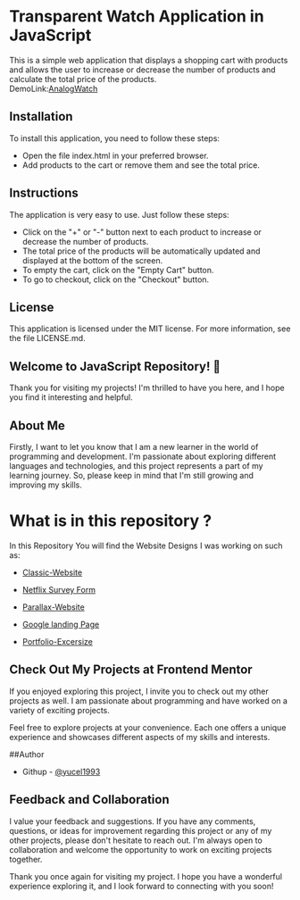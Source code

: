 # Transparent Watch Application in JavaScript

This is a simple web application that displays a shopping cart with products and allows the user to increase or decrease the number of products and calculate the total price of the products.
<br>
DemoLink:[AnalogWatch](https://yucel1993.github.io/Java-Script/ClockWatch/index.html)
## Installation

To install this application, you need to follow these steps:

- Open the file index.html in your preferred browser.
- Add products to the cart or remove them and see the total price.

## Instructions

The application is very easy to use. Just follow these steps:

- Click on the "+" or "-" button next to each product to increase or decrease the number of products.
- The total price of the products will be automatically updated and displayed at the bottom of the screen.
- To empty the cart, click on the "Empty Cart" button.
- To go to checkout, click on the "Checkout" button.

## License

This application is licensed under the MIT license. For more information, see the file LICENSE.md.



## Welcome to JavaScript  Repository! 👋

Thank you for visiting my projects! I'm thrilled to have you here, and I hope you find it interesting and helpful.

## About Me
Firstly, I want to let you know that I am a new learner in the world of programming and development. I'm passionate about exploring different languages and technologies, and this project represents a part of my learning journey. So, please keep in mind that I'm still growing and improving my skills.

# What is in this repository ?
In this Repository You will find the Website Designs I was working on such as: 

- [Classic-Website](https://yucel1993.github.io/Classic-Website/)

- [Netflix Survey Form](https://yucel1993.github.io/Netflix-RegisterForm/)

- [Parallax-Website](https://yucel1993.github.io/Parallax-Website/)

- [Google landing Page](https://yucel1993.github.io/Google-Landing-Page/)

- [Portfolio-Excersize](https://yucel1993.github.io/Portfolio-Excersize/)


## Check Out My Projects at Frontend Mentor
If you enjoyed exploring this project, I invite you to check out my other projects as well. I am passionate about programming and have worked on a variety of exciting projects.

Feel free to explore projects at your convenience. Each one offers a unique experience and showcases different aspects of my skills and interests.

##Author
<!-- - Frontend Mentor - [@AliDurul](https://www.frontendmentor.io/profile/DURUL-26) -->
- Githup - [@yucel1993](https://github.com/yucel1993)

## Feedback and Collaboration
I value your feedback and suggestions. If you have any comments, questions, or ideas for improvement regarding this project or any of my other projects, please don't hesitate to reach out. I'm always open to collaboration and welcome the opportunity to work on exciting projects together.

Thank you once again for visiting my project. I hope you have a wonderful experience exploring it, and I look forward to connecting with you soon!
